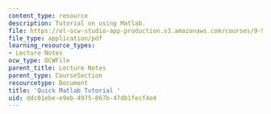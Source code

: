 ```yaml
---
content_type: resource
description: Tutorial on using Matlab.
file: https://ol-ocw-studio-app-production.s3.amazonaws.com/courses/9-913-pattern-recognition-for-machine-vision-fall-2004/ddc01ebee9eb4975867b47db1fecf4e4_class1_04_matlab.pdf
file_type: application/pdf
learning_resource_types:
- Lecture Notes
ocw_type: OCWFile
parent_title: Lecture Notes
parent_type: CourseSection
resourcetype: Document
title: 'Quick Matlab Tutorial '
uid: ddc01ebe-e9eb-4975-867b-47db1fecf4e4
---
```

